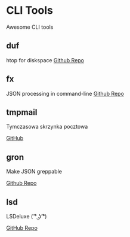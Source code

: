 # CLI Tools

Awesome CLI tools

## duf

htop for diskspace
[Github Repo](https://github.com/muesli/duf)

## fx

JSON processing in command-line
[Github Repo](https://github.com/antonmedv/fx)

## tmpmail

Tymczasowa skrzynka pocztowa

[GitHub](https://github.com/sdushantha/tmpmail)

## gron

Make JSON greppable

[Github Repo](https://github.com/tomnomnom/gron)

## lsd

LSDeluxe ( ͡° ͜ʖ ͡°)

[GitHub Repo](https://github.com/Peltoche/lsd)
